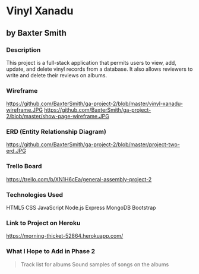# Vinyl Xanadu
## by Baxter Smith

### Description

This project is a full-stack application that permits users to view, add, update, and delete vinyl records from a database. It also allows reviewers to write and delete their reviews on albums.

### Wireframe

https://github.com/BaxterSmith/ga-project-2/blob/master/vinyl-xanadu-wireframe.JPG
https://github.com/BaxterSmith/ga-project-2/blob/master/show-page-wireframe.JPG

### ERD (Entity Relationship Diagram)

https://github.com/BaxterSmith/ga-project-2/blob/master/project-two-erd.JPG

### Trello Board

https://trello.com/b/XN1H6cEa/general-assembly-project-2

### Technologies Used

HTML5
CSS
JavaScript
Node.js
Express
MongoDB
Bootstrap

### Link to Project on Heroku

https://morning-thicket-52864.herokuapp.com/

### What I Hope to Add in Phase 2

> Track list for albums
> Sound samples of songs on the albums